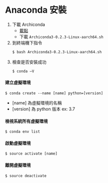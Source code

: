 # Anaconda 安裝
1. 下載 Archiconda
    - [載點](https://github.com/Archiconda/build-tools/releases)
    - 下載 ```Archiconda3-0.2.3-Linux-aarch64.sh```
2. 到終端機下指令
    ```sh
    $ bash Archiconda3-0.2.3-Linux-aarch64.sh
    ```
3. 檢查是否安裝成功
    ```
    $ conda –V
    ```

#### 建立虛擬環境
```
$ conda create --name [name] python=[version]
```
- [name] 為虛擬環境的名稱
- [version] 為 python 版本 ex: 3.7
#### 檢視系統所有虛擬環境
```
$ conda env list
```
#### 啟動虛擬環境
```
$ source activate [name]
```
#### 離開虛擬環境
```
$ source deactivate
```
